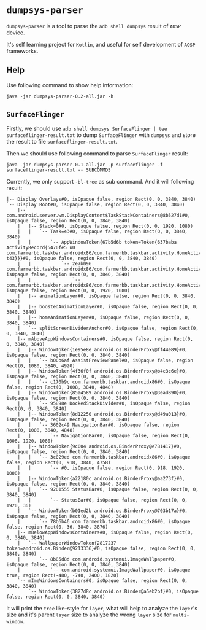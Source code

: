 # `dumpsys-parser`

`dumpsys-parser` is a tool to parse the `adb shell dumpsys` result of `AOSP` device.

It's self learning project for `Kotlin`, and useful for self development of `AOSP` frameworks.

## Help

Use following command to show help information:

```shell
java -jar dumpsys-parser-0.2-all.jar -h
```

## `SurfaceFlinger`

Firstly, we should use `adb shell dumpsys SurfaceFlinger | tee surfaceflinger-result.txt` to
dump `SurfaceFlinger` with `dumpsys` and store the result to file `surfaceflinger-result.txt`.

Then we should use following command to parse `SurfaceFlinger` result:
 ```shell
 java -jar dumpsys-parser-0.1-all.jar -p surfaceflinger -f surfaceflinger-result.txt -- SUBCOMMDS
```

Currently, we only support `-bl-tree` as sub command. And it will following result:

```
|-- Display Overlays#0, isOpaque false, region Rect(0, 0, 3840, 3840)
`-- Display Root#0, isOpaque false, region Rect(0, 0, 3840, 3840)
    |-- com.android.server.wm.DisplayContent$TaskStackContainers@8b527d1#0, isOpaque false, region Rect(0, 0, 3840, 3840)
    |   |-- Stack=0#0, isOpaque false, region Rect(0, 0, 1920, 1080)
    |   |   `-- Task=43#0, isOpaque false, region Rect(0, 0, 3840, 3840)
    |   |       `-- AppWindowToken{67b5d6b token=Token{637baba ActivityRecord{5470fe5 u0 com.farmerbb.taskbar.androidx86/com.farmerbb.taskbar.activity.HomeActivity t43}}}#0, isOpaque false, region Rect(0, 0, 3840, 3840)
    |   |           `-- 2e7b096 com.farmerbb.taskbar.androidx86/com.farmerbb.taskbar.activity.HomeActivity#0, isOpaque false, region Rect(0, 0, 3840, 3840)
    |   |               `-- com.farmerbb.taskbar.androidx86/com.farmerbb.taskbar.activity.HomeActivity#0, isOpaque false, region Rect(0, 0, 1920, 1080)
    |   |-- animationLayer#0, isOpaque false, region Rect(0, 0, 3840, 3840)
    |   |-- boostedAnimationLayer#0, isOpaque false, region Rect(0, 0, 3840, 3840)
    |   |-- homeAnimationLayer#0, isOpaque false, region Rect(0, 0, 3840, 3840)
    |   `-- splitScreenDividerAnchor#0, isOpaque false, region Rect(0, 0, 3840, 3840)
    |-- mAboveAppWindowsContainers#0, isOpaque false, region Rect(0, 0, 3840, 3840)
    |   |-- WindowToken{1e95e8e android.os.BinderProxy@ff44e89}#0, isOpaque false, region Rect(0, 0, 3840, 3840)
    |   |   `-- b00b6af AssistPreviewPanel#0, isOpaque false, region Rect(0, 1080, 3840, 4920)
    |   |-- WindowToken{4f36f0f android.os.BinderProxy@b4c3c6e}#0, isOpaque false, region Rect(0, 0, 3840, 3840)
    |   |   `-- c170b9c com.farmerbb.taskbar.androidx86#0, isOpaque false, region Rect(0, 1008, 3840, 4848)
    |   |-- WindowToken{85a4589 android.os.BinderProxy@3ead890}#0, isOpaque false, region Rect(0, 0, 3840, 3840)
    |   |   `-- 95898e DockedStackDivider#0, isOpaque false, region Rect(0, 0, 3840, 3840)
    |   |-- WindowToken{8d12250 android.os.BinderProxy@d49a013}#0, isOpaque false, region Rect(0, 0, 3840, 3840)
    |   |   `-- 3602c49 NavigationBar#0, isOpaque false, region Rect(0, 1008, 3840, 4848)
    |   |       `-- NavigationBar#0, isOpaque false, region Rect(0, 1008, 1920, 1080)
    |   |-- WindowToken{9c004 android.os.BinderProxy@e781417}#0, isOpaque false, region Rect(0, 0, 3840, 3840)
    |   |   `-- 3c029ed com.farmerbb.taskbar.androidx86#0, isOpaque false, region Rect(0, 918, 3840, 4758)
    |   |       `-- #0, isOpaque false, region Rect(0, 918, 1920, 1008)
    |   |-- WindowToken{a22180c android.os.BinderProxy@aa273f}#0, isOpaque false, region Rect(0, 0, 3840, 3840)
    |   |   `-- 9201555 StatusBar#0, isOpaque false, region Rect(0, 0, 3840, 3840)
    |   |       `-- StatusBar#0, isOpaque false, region Rect(0, 0, 1920, 36)
    |   `-- WindowToken{b01ed2b android.os.BinderProxy@703b17a}#0, isOpaque false, region Rect(0, 0, 3840, 3840)
    |       `-- 78b6b46 com.farmerbb.taskbar.androidx86#0, isOpaque false, region Rect(0, 36, 3840, 3876)
    |-- mBelowAppWindowsContainers#0, isOpaque false, region Rect(0, 0, 3840, 3840)
    |   `-- WallpaperWindowToken{2817237 token=android.os.Binder@9213336}#0, isOpaque false, region Rect(0, 0, 3840, 3840)
    |       `-- 8b85d8d com.android.systemui.ImageWallpaper#0, isOpaque false, region Rect(0, 0, 3840, 3840)
    |           `-- com.android.systemui.ImageWallpaper#0, isOpaque true, region Rect(-480, -740, 2400, 1820)
    `-- mImeWindowsContainers#0, isOpaque false, region Rect(0, 0, 3840, 3840)
        `-- WindowToken{3827d8c android.os.Binder@a5eb2bf}#0, isOpaque false, region Rect(0, 0, 3840, 3840)
``` 

It will print the `tree` like-style for `layer`, what will help to analyze the `layer`'s size
and it's parent `layer` size to analyze the wrong `layer` size for `multi-window`.